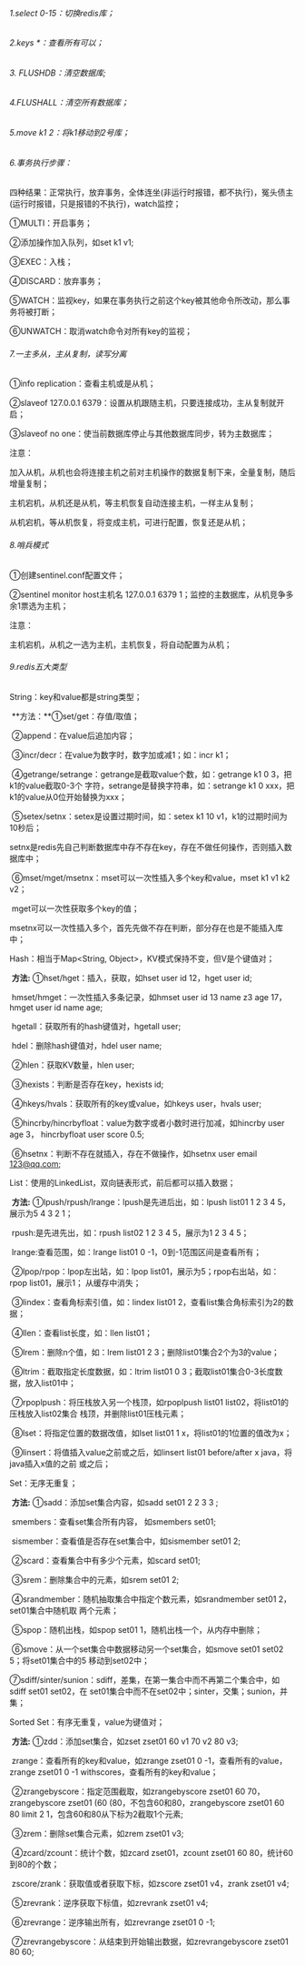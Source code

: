 ###### 1.select 0-15：切换redis库；

###### 2.keys *：查看所有可以；

###### 3. FLUSHDB：清空数据库;

###### 4.FLUSHALL：清空所有数据库；

###### 5.move k1 2：将k1移动到2号库；

###### 6.事务执行步骤：

四种结果：正常执行，放弃事务，全体连坐(非运行时报错，都不执行)，冤头债主(运行时报错，只是报错的不执行)，watch监控；

①MULTI：开启事务；

②添加操作加入队列，如set k1 v1;

③EXEC：入栈；

④DISCARD：放弃事务；

⑤WATCH：监视key，如果在事务执行之前这个key被其他命令所改动，那么事务将被打断；

⑥UNWATCH：取消watch命令对所有key的监视；

###### 7.一主多从，主从复制，读写分离

①info replication：查看主机或是从机；

②slaveof 127.0.0.1 6379：设置从机跟随主机，只要连接成功，主从复制就开启；

③slaveof no one：使当前数据库停止与其他数据库同步，转为主数据库；

注意：

加入从机，从机也会将连接主机之前对主机操作的数据复制下来，全量复制，随后增量复制；

主机宕机，从机还是从机，等主机恢复自动连接主机，一样主从复制；

从机宕机，等从机恢复，将变成主机，可进行配置，恢复还是从机；

###### 8.哨兵模式

①创建sentinel.conf配置文件；

②sentinel monitor host主机名 127.0.0.1 6379 1；监控的主数据库，从机竞争多余1票选为主机；

注意：

主机宕机，从机之一选为主机，主机恢复，将自动配置为从机；

######  9.redis五大类型

String：key和value都是string类型；

​			**方法：**①set/get：存值/取值；

​						②append：在value后追加内容；

​						③incr/decr：在value为数字时，数字加或减1；如：incr k1；

​						④getrange/setrange：getrange是截取value个数，如：getrange k1 0 3，把k1的value截取0-3个						字符，setrange是替换字符串，如：setrange k1 0 xxx，把k1的value从0位开始替换为xxx；

​						⑤setex/setnx：setex是设置过期时间，如：setex k1 10 v1，k1的过期时间为10秒后；

​						setnx是redis先自己判断数据库中存不存在key，存在不做任何操作，否则插入数据库中；

​						⑥mset/mget/msetnx：mset可以一次性插入多个key和value，mset k1 v1 k2 v2；

​						mget可以一次性获取多个key的值；

​						msetnx可以一次性插入多个，首先先做不存在判断，部分存在也是不能插入库中；

Hash：相当于Map<String, Object>，KV模式保持不变，但V是个键值对；

​			**方法:**   ①hset/hget：插入，获取，如hset user id 12，hget user id;

​							hmset/hmget：一次性插入多条记录，如hmset user id 13 name z3 age 17，hmget  user id 							name age;

​							hgetall：获取所有的hash键值对，hgetall user;

​							hdel：删除hash键值对，hdel user name;

​						②hlen：获取KV数量，hlen user;

​						③hexists：判断是否存在key，hexists id;

​						④hkeys/hvals：获取所有的key或value，如hkeys user，hvals user;

​						⑤hincrby/hincrbyfloat：value为数字或者小数时进行加减，如hincrby user age 3，	  	 	       							hincrbyfloat user score 0.5;

​						⑥hsetnx：判断不存在就插入，存在不做操作，如hsetnx user email 123@qq.com;

List：使用的LinkedList，双向链表形式，前后都可以插入数据；

​			**方法:**   ①lpush/rpush/lrange：lpush是先进后出，如：lpush list01 1 2 3 4 5，展示为5 4 3 2 1；

​						rpush:是先进先出，如：rpush list02 1 2 3 4 5，展示为1 2 3 4 5；	

​						lrange:查看范围，如：lrange list01 0 -1，0到-1范围区间是查看所有；

​						②lpop/rpop：lpop左出站，如：lpop list01，展示为5；rpop右出站，如：rpop list01，展示1；						从缓存中消失；

​						③lindex：查看角标索引值，如：lindex list01 2，查看list集合角标索引为2的数据；

​						④llen：查看list长度，如：llen list01；

​						⑤lrem：删除n个值，如：lrem list01 2 3；删除list01集合2个为3的value；

​						⑥ltrim：截取指定长度数据，如：ltrim list01 0 3；截取list01集合0-3长度数据，放入list01中；

​						⑦rpoplpush：将压栈放入另一个栈顶，如rpoplpush list01 list02，将list01的压栈放入list02集合						栈顶，并删除list01压栈元素；

​						⑧lset：将指定位置的数据改值，如lset list01 1 x，将list01的1位置的值改为x；

​						⑨linsert：将值插入value之前或之后，如linsert list01 before/after x java，将java插入x值的之前						或之后；

Set：无序无重复；

​			**方法:**	①sadd：添加set集合内容，如sadd set01 2 2 3 3 ;

​						smembers：查看set集合所有内容， 如smembers set01;

​						sismember：查看值是否存在set集合中，如sismember set01 2;

​						②scard：查看集合中有多少个元素，如scard set01;

​						③srem：删除集合中的元素，如srem set01 2;

​						④srandmember：随机抽取集合中指定个数元素，如srandmember set01 2，set01集合中随机取						两个元素；

​						⑤spop：随机出栈，如spop set01 1，随机出栈一个，从内存中删除；

​						⑥smove：从一个set集合中数据移动另一个set集合，如smove set01 set02 5；将set01集合中的5						移动到set02中；

​						⑦sdiff/sinter/sunion：sdiff，差集，在第一集合中而不再第二个集合中，如sdiff  set01 set02，在						set01集合中而不在set02中；sinter，交集；sunion，并集；

Sorted Set：有序无重复，value为键值对；

​			**方法:**   ①zdd：添加set集合，如zset zset01 60 v1 70 v2 80 v3;

​						zrange：查看所有的key和value，如zrange zset01 0 -1，查看所有的value，zrange zset01 0 -1 						withscores，查看所有的key和value；

​						②zrangebyscore：指定范围截取，如zrangebyscore zset01 60 70，zrangebyscore zset01 (60  						(80，不包含60和80，zrangebyscore zset01 60 80 limit 2 1，包含60和80从下标为2截取1个元素;

​						③zrem：删除set集合元素，如zrem zset01 v3;

​						④zcard/zcount：统计个数，如zcard zset01，zcount zset01 60 80，统计60到80的个数；

​							zscore/zrank：获取值或者获取下标，如zscore zset01 v4，zrank zset01 v4;

​						⑤zrevrank：逆序获取下标值，如zrevrank zset01 v4;

​						⑥zrevrange：逆序输出所有，如zrevrange zset01 0 -1;

​						⑦zrevrangebyscore：从结束到开始输出数据，如zrevrangebyscore zset01 80 60;